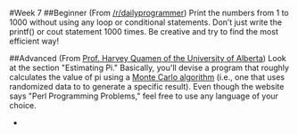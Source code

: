 #Week 7
##Beginner
(From <a href="http://www.reddit.com/r/dailyprogrammer/comments/schtf/4162012_challenge_40_easy/">/r/dailyprogrammer</a>) Print the numbers from 1 to 1000 without using any loop or conditional statements. Don’t just write the printf() or cout statement 1000 times. Be creative and try to find the most efficient way!

##Advanced
(From <a href="http://www.ualberta.ca/~hquamen/303/problems.html">Prof. Harvey Quamen of the University of Alberta</a>)  Look at the section "Estimating Pi." Basically, you'll devise a program that roughly calculates the value of pi using a <a href="http://en.wikipedia.org/wiki/Monte_Carlo_algorithm">Monte Carlo algorithm</a> (i.e., one that uses randomized data to to generate a specific result). Even though the website says "Perl Programming Problems," feel free to use any language of your choice.

-
